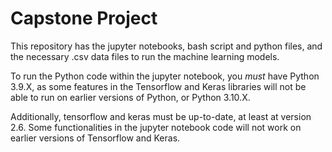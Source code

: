 # Capstone Project
This repository has the jupyter notebooks, bash script and python files, and the necessary .csv data files to run the machine learning models.

To run the Python code within the jupyter notebook, you *must* have Python 3.9.X, as some features in the Tensorflow and Keras libraries will not be able to run on earlier versions of Python, or Python 3.10.X.

Additionally, tensorflow and keras must be up-to-date, at least at version 2.6. Some functionalities in the jupyter notebook code will not work on earlier versions of Tensorflow and Keras.

